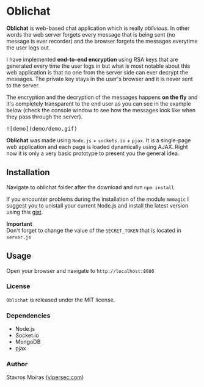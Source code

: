 # Oblichat

**Oblichat** is web-based chat application which is really *oblivious*. In other words the web server forgets every message that is being sent (no message is ever recorder) and the browser forgets the messages everytime the user logs out.

I have implemented **end-to-end encryption** using RSA keys that are generated every time the user logs in but what is most notable about this web application is that no one from the server side can ever decrypt the messages. The private key stays in the user's browser and it is never sent to the server.

The encryption and the decryption of the messages happens **on the fly** and it's completely transparent to the end user as you can see in the example below (check the console window to see how the messages look like when they pass through the server).

<kbd>
![demo](demo/demo.gif)
</kbd>


**Oblichat** was made using `Node.js` + `sockets.io` + `pjax`. It is a single-page web application and each page is loaded dynamically using AJAX. Right now it is only a very basic prototype to present you the general idea.


## Installation
Navigate to oblichat folder after the download and run `npm install`

If you encounter problems during the installation of the module `mmmagic` I suggest you to unistall your current Node.js and install the latest version using this [gist](https://gist.github.com/isaacs/579814).

**Important** <br />
Don't forget to change the value of the `SECRET_TOKEN` that is located in `server.js`

## Usage
Open your browser and navigate to `http://localhost:8080`

### License

`Oblichat` is released under the MIT license.

### Dependencies

- Node.js
- Socket.io
- MongoDB
- pjax

### Author

Stavros Moiras ([vipersec.com](http://vipersec.com))
